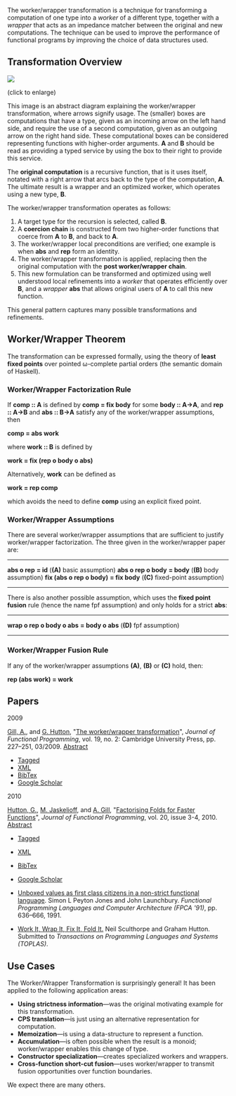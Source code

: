 The worker/wrapper transformation is a technique for transforming a
computation of one type into a *worker* of a different type, together
with a *wrapper* that acts as an impedance matcher between the original
and new computations. The technique can be used to improve the
performance of functional programs by improving the choice of data
structures used.

Transformation Overview
-----------------------

[![](http://www.ittc.ku.edusites/default/files/WW.png)](http://www.ittc.ku.edu/csdl/fpg/sites/default/files/WW.png)

(click to enlarge)

This image is an abstract diagram explaining the worker/wrapper
transformation, where arrows signify usage. The (smaller) boxes are
computations that have a type, given as an incoming arrow on the left
hand side, and require the use of a second computation, given as an
outgoing arrow on the right hand side. These computational boxes can be
considered representing functions with higher-order arguments. **A** and
**B** should be read as providing a typed service by using the box to
their right to provide this service.

The **original computation** is a recursive function, that is it uses
itself, notated with a right arrow that arcs back to the type of the
computation, **A**. The ultimate result is a wrapper and an optimized
worker, which operates using a new type, **B**.

The worker/wrapper transformation operates as follows:

1.  A target type for the recursion is selected, called **B**.
2.  A **coercion chain** is constructed from two higher-order functions
    that coerce from **A** to **B**, and back to **A**.
3.  The worker/wrapper local preconditions are verified; one example is
    when **abs** and **rep** form an identity.
4.  The worker/wrapper transformation is applied, replacing then the
    original computation with the **post worker/wrapper chain**.
5.  This new formulation can be transformed and optimized using well
    understood local refinements into a *worker* that operates
    efficiently over **B**, and a *wrapper* **abs** that allows original
    users of **A** to call this new function.

This general pattern captures many possible transformations and
refinements.

Worker/Wrapper Theorem
----------------------

The transformation can be expressed formally, using the theory of
**least fixed points** over pointed ω-complete partial orders (the
semantic domain of Haskell).

### Worker/Wrapper Factorization Rule

If **comp :: A** is defined by **comp = fix body** for some **body ::
A→A**, and **rep :: A→B** and **abs :: B→A** satisfy any of the
worker/wrapper assumptions, then

**comp = abs work**

where **work :: B** is defined by

**work = fix (rep ο body ο abs)**

Alternatively, **work** can be defined as

**work = rep comp**

which avoids the need to define **comp** using an explicit fixed point.

### Worker/Wrapper Assumptions

There are several worker/wrapper assumptions that are sufficient to
justify worker/wrapper factorization. The three given in the
worker/wrapper paper are:

  ---------------------------- ---------------- ----------------------------------
  **abs ο rep**                **= id**         (**(A)** basic assumption)
  **abs ο rep ο body**         **= body**       (**(B)** body assumption)
  **fix (abs ο rep ο body)**   **= fix body**   (**(C)** fixed-point assumption)
  ---------------------------- ---------------- ----------------------------------

There is also another possible assumption, which uses the **fixed point
fusion** rule (hence the name fpf assumption) and only holds for a
strict **abs**:

  ----------------------------- ------------------ --------------------------
  **wrap ο rep ο body ο abs**   **= body ο abs**   (**(D)** fpf assumption)
  ----------------------------- ------------------ --------------------------

### Worker/Wrapper Fusion Rule

If any of the worker/wrapper assumptions **(A)**, **(B)** or **(C)**
hold, then:

**rep (abs work) = work**

Papers
------

2009

[Gill, A.](/biblio/author/42), and [G.
Hutton](/biblio/author/2), "[The worker/wrapper
transformation](/biblio/view/19)", *Journal of Functional
Programming*, vol. 19, no. 2: Cambridge University Press, pp. 227–251,
03/2009. [Abstract](/node/19)

-   [Tagged](/biblio/export/tagged/19 "Click to download the EndNote Tagged formatted file")
-   [XML](/biblio/export/xml/19 "Click to download the XML formatted file")
-   [BibTex](/biblio/export/bibtex/19 "Click to download the BibTEX formatted file")
-   [Google
    Scholar](http://scholar.google.com/scholar?btnG=Search%2BScholar&as_q=%22The%2Bworker%2Fwrapper%2Btransformation%22&as_sauthors=Gill&as_occt=any&as_epq=&as_oq=&as_eq=&as_publication=&as_ylo=&as_yhi=&as_sdtAAP=1&as_sdtp=1 "Click to search Google Scholar for this entry")

2010

[Hutton, G.](/biblio/author/2), [M.
Jaskelioff](/biblio/author/6), and [A.
Gill](/biblio/author/42), "[Factorising Folds for Faster
Functions](/biblio/view/10)", *Journal of Functional
Programming*, vol. 20, issue 3-4, 2010. [Abstract](/node/10)

-   [Tagged](/biblio/export/tagged/10 "Click to download the EndNote Tagged formatted file")
-   [XML](/biblio/export/xml/10 "Click to download the XML formatted file")
-   [BibTex](/biblio/export/bibtex/10 "Click to download the BibTEX formatted file")
-   [Google
    Scholar](http://scholar.google.com/scholar?btnG=Search%2BScholar&as_q=%22Factorising%2BFolds%2Bfor%2BFaster%2BFunctions%22&as_sauthors=Hutton&as_occt=any&as_epq=&as_oq=&as_eq=&as_publication=&as_ylo=&as_yhi=&as_sdtAAP=1&as_sdtp=1 "Click to search Google Scholar for this entry")

-   [Unboxed values as first class citizens in a non-strict functional
    language](http://citeseer.ist.psu.edu/jones91unboxed.html). Simon L
    Peyton Jones and John Launchbury. *Functional Programming Languages
    and Computer Architecture (FPCA '91)*, pp. 636–666, 1991.
-   [Work It, Wrap It, Fix It, Fold
    It.](http://www.ittc.ku.edu/~neil/publications.html) Neil Sculthorpe
    and Graham Hutton. Submitted to *Transactions on Programming
    Languages and Systems (TOPLAS)*.

Use Cases
---------

The Worker/Wrapper Transformation is surprisingly general! It has been
applied to the following application areas:

-   **Using strictness information**—was the original motivating example
    for this transformation.
-   **CPS translation**—is just using an alternative representation for
    computation.
-   **Memoization**—is using a data-structure to represent a function.
-   **Accumulation**—is often possible when the result is a monoid;
    worker/wrapper enables this change of type.
-   **Constructor specialization**—creates specialized workers and
    wrappers.
-   **Cross-function short-cut fusion**—uses worker/wrapper to transmit
    fusion opportunities over function boundaries.

We expect there are many others.
